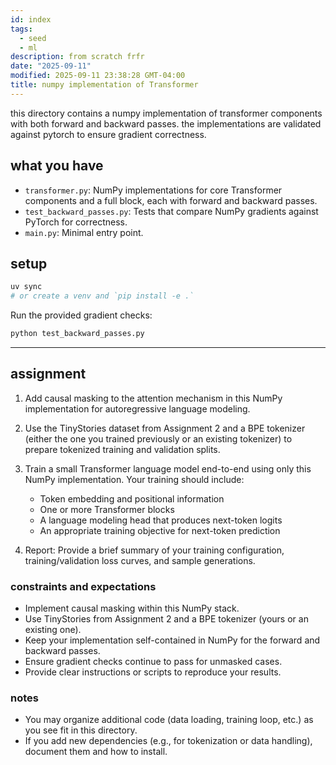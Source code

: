 ```yaml
---
id: index
tags:
  - seed
  - ml
description: from scratch frfr
date: "2025-09-11"
modified: 2025-09-11 23:38:28 GMT-04:00
title: numpy implementation of Transformer
---
```


this directory contains a numpy implementation of transformer components with both forward and backward passes. the implementations are validated against pytorch to ensure gradient correctness.

## what you have

- `transformer.py`: NumPy implementations for core Transformer components and a full block, each with forward and backward passes.
- `test_backward_passes.py`: Tests that compare NumPy gradients against PyTorch for correctness.
- `main.py`: Minimal entry point.

## setup

```bash
uv sync
# or create a venv and `pip install -e .`
```

Run the provided gradient checks:

```bash
python test_backward_passes.py
```

---

## assignment

1. Add causal masking to the attention mechanism in this NumPy implementation for autoregressive language modeling.

2. Use the TinyStories dataset from Assignment 2 and a BPE tokenizer (either the one you trained previously or an existing tokenizer) to prepare tokenized training and validation splits.

3. Train a small Transformer language model end-to-end using only this NumPy implementation. Your training should include:
   - Token embedding and positional information
   - One or more Transformer blocks
   - A language modeling head that produces next-token logits
   - An appropriate training objective for next-token prediction

4. Report: Provide a brief summary of your training configuration, training/validation loss curves, and sample generations.

### constraints and expectations

- Implement causal masking within this NumPy stack.
- Use TinyStories from Assignment 2 and a BPE tokenizer (yours or an existing one).
- Keep your implementation self-contained in NumPy for the forward and backward passes.
- Ensure gradient checks continue to pass for unmasked cases.
- Provide clear instructions or scripts to reproduce your results.

### notes

- You may organize additional code (data loading, training loop, etc.) as you see fit in this directory.
- If you add new dependencies (e.g., for tokenization or data handling), document them and how to install.
